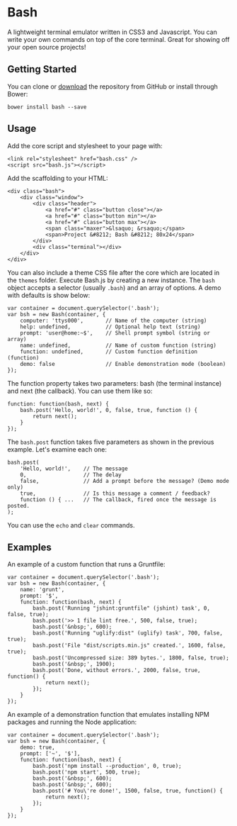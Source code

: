 # Bash

A lightweight terminal emulator written in CSS3 and Javascript. You can write your own commands on top of the core terminal. Great for showing off your open source projects!

## Getting Started

You can clone or [download](https://github.com/haydenbleasel/bash/archive/master.zip) the repository from GitHub or install through Bower:

    bower install bash --save

## Usage

Add the core script and stylesheet to your page with:

    <link rel="stylesheet" href="bash.css" />
    <script src="bash.js"></script>

Add the scaffolding to your HTML:

    <div class="bash">
        <div class="window">
            <div class="header">
                <a href="#" class="button close"></a>
                <a href="#" class="button min"></a>
                <a href="#" class="button max"></a>
                <span class="maxer">&lsaquo; &rsaquo;</span>
                <span>Project &#8212; Bash &#8212; 80x24</span>
            </div>
            <div class="terminal"></div>
        </div>
    </div>

You can also include a theme CSS file after the core which are located in the `themes` folder. Execute Bash.js by creating a new instance. The `bash` object accepts a selector (usually `.bash`) and an array of options. A demo with defaults is show below:

    var container = document.querySelector('.bash');
    var bsh = new Bash(container, {
        computer: 'ttys000',       // Name of the computer (string)
        help: undefined,           // Optional help text (string)
        prompt: 'user@home:~$',    // Shell prompt symbol (string or array)
        name: undefined,           // Name of custom function (string)
        function: undefined,       // Custom function definition (function)
        demo: false                // Enable demonstration mode (boolean)
    });

The function property takes two parameters: bash (the terminal instance) and next (the callback). You can use them like so:

    function: function(bash, next) {
        bash.post('Hello, world!', 0, false, true, function () {
            return next();
        }
    });

The `bash.post` function takes five parameters as shown in the previous example. Let's examine each one:

    bash.post(
        'Hello, world!',    // The message
        0,                  // The delay
        false,              // Add a prompt before the message? (Demo mode only)
        true,               // Is this message a comment / feedback?
        function () { ...   // The callback, fired once the message is posted.
    );

You can use the `echo` and `clear` commands.

## Examples

An example of a custom function that runs a Gruntfile:

    var container = document.querySelector('.bash');
    var bsh = new Bash(container, {
        name: 'grunt',
        prompt: '$',
        function: function(bash, next) {
            bash.post('Running "jshint:gruntfile" (jshint) task', 0, false, true);
            bash.post('>> 1 file lint free.', 500, false, true);
            bash.post('&nbsp;', 600);
            bash.post('Running "uglify:dist" (uglify) task', 700, false, true);
            bash.post('File "dist/scripts.min.js" created.', 1600, false, true);
            bash.post('Uncompressed size: 389 bytes.', 1800, false, true);
            bash.post('&nbsp;', 1900);
            bash.post('Done, without errors.', 2000, false, true, function() {
                return next();
            });
        }
    });

An example of a demonstration function that emulates installing NPM packages and running the Node application:

    var container = document.querySelector('.bash');
    var bsh = new Bash(container, {
        demo: true,
        prompt: ['~', '$'],
        function: function(bash, next) {
            bash.post('npm install --production', 0, true);
            bash.post('npm start', 500, true);
            bash.post('&nbsp;', 600);
            bash.post('&nbsp;', 600);
            bash.post('# You\'re done!', 1500, false, true, function() {
                return next();
            });
        }
    });
